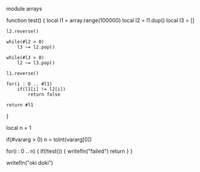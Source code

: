module arrays

function test()
{
	local l1 = array.range(100000)
	local l2 = l1.dup()
	local l3 = []

	l2.reverse()

	while(#l2 > 0)
		l3 ~= l2.pop()

	while(#l3 > 0)
		l2 ~= l3.pop()

	l1.reverse()

	for(i : 0 .. #l1)
		if(l1[i] != l2[i])
			return false

	return #l1
}

local n = 1

if(#vararg > 0)
	n = toInt(vararg[0])

for(i : 0 .. n)
{
	if(!test())
	{
		writefln("failed")
		return
	}
}

writefln("oki doki")